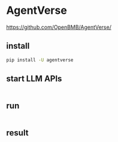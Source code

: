 # AgentVerse

<https://github.com/OpenBMB/AgentVerse/>


## install

```sh
pip install -U agentverse
```


## start LLM APIs

```sh

```

## run

```sh

```

## result

```sh

```